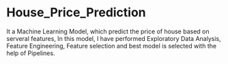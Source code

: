 # House_Price_Prediction
It a Machine Learning Model, which predict the price of house based on serveral features, In this model, I have performed Exploratory Data Analysis, Feature Engineering, Feature selection and best model is selected with the help of Pipelines.
